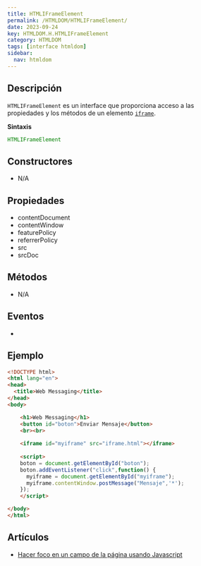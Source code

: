 ```yaml
---
title: HTMLIFrameElement
permalink: /HTMLDOM/HTMLIFrameElement/
date: 2023-09-24
key: HTMLDOM.H.HTMLIFrameElement
category: HTMLDOM
tags: [interface htmldom]
sidebar:
  nav: htmldom
---
```


## **Descripción**


`HTMLIFrameElement` es un interface que proporciona acceso a las propiedades y los métodos de un elemento [`iframe`](https://w3api.com/HTML/iframe/).


**Sintaxis**


```javascript
HTMLIFrameElement
```


## **Constructores**

- N/A

## Propiedades

- contentDocument
- contentWindow
- featurePolicy
- referrerPolicy
- src
- srcDoc

## **Métodos**

- N/A

## Eventos

- 

## **Ejemplo**


```html
<!DOCTYPE html>
<html lang="en">
<head>
  <title>Web Messaging</title>
</head>
<body>

	<h1>Web Messaging</h1>
	<button id="boton">Enviar Mensaje</button>
	<br><br>
	
	<iframe id="myiframe" src="iframe.html"></iframe>
	
	<script>
    boton = document.getElementById("boton");
    boton.addEventListener("click",function() {
      myiframe = document.getElementById("myiframe");
      myiframe.contentWindow.postMessage("Mensaje",'*');
    });
	</script>

</body>
</html>
```


## Artículos

- [Hacer foco en un campo de la página usando Javascript](https://lineadecodigo.com/javascript/hacer-foco-en-un-campo-de-la-pagina-usando-javascript/)
